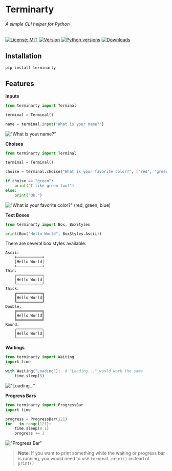 # Terminarty 
###### A simple CLI helper for Python
[![License: MIT](https://img.shields.io/pypi/l/terminarty)](https://opensource.org/licenses/MIT)
[![Version](https://img.shields.io/pypi/v/terminarty)](https://pypi.org/project/terminarty/)
[![Python versions](https://img.shields.io/pypi/pyversions/terminarty)](https://python.org/)
[![Downloads](https://img.shields.io/pypi/dm/terminarty)](https://pypi.org/project/terminarty/)

## Installation

```bash
pip install terminarty
```
## Features
**Inputs**
```python
from terminarty import Terminal

terminal = Terminal()

name = terminal.input("What is your name?")
```
!["What is yout name?"](https://imgur.com/huf4E5P.png)

**Choises**
```python
from terminarty import Terminal

terminal = Terminal()

choise = terminal.choise("What is your favorite color?", ["red", "green", "blue"])

if choise == "green":
    print("I like green too!")
else:
    print("Ok.")
```
!["What is your favorite color?" (red, green, blue)](https://imgur.com/NQwkfj6.png)

**Text Boxes**
```python
from terminarty import Box, BoxStyles

print(Box("Hello World", BoxStyles.Ascii))
```
There are several box styles available:
```text
Ascii:
    +───────────+
    │Hello World│
    +───────────+
Thin:
    ┌───────────┐
    │Hello World│
    └───────────┘
Thick:
    ┏━━━━━━━━━━━┓
    ┃Hello World┃
    ┗━━━━━━━━━━━┛
Double:
    ╔═══════════╗
    ║Hello World║
    ╚═══════════╝
Round:
    ╭───────────╮
    │Hello World│
    ╰───────────╯
```
**Waitings**
```python
from terminarty import Waiting
import time

with Waiting("Loading"):  # "Loading..." would work the same
    time.sleep(5)
```
!["Loading..."](https://media.giphy.com/media/qFxscRiUabzl0p5twq/giphy.gif)

**Progress Bars**
```python
from terminarty import ProgressBar
import time

progress = ProgressBar(121)
for _ in range(121):
    time.sleep(0.1)
    progress += 1
```
!["Progress Bar"](https://media.giphy.com/media/GT8mIvDlXOdnyLdKyr/giphy.gif)
> **Note**: If you want to print something while the waiting or progress bar is running,
> you would need to use `terminal.print()` instead of `print()`